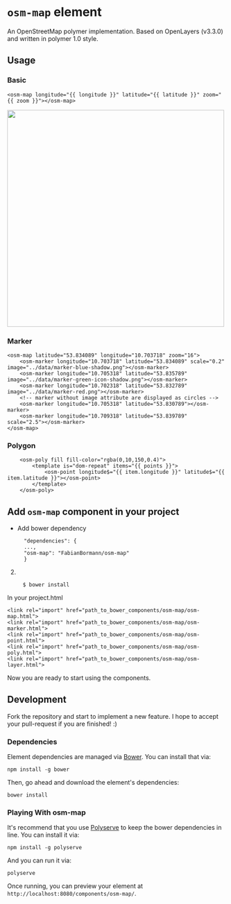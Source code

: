 # `osm-map` element

An OpenStreetMap polymer implementation. Based on OpenLayers (v3.3.0) and written in polymer 1.0 style.

## Usage

### Basic

	<osm-map longitude="{{ longitude }}" latitude="{{ latitude }}" zoom="{{ zoom }}"></osm-map>
	
<img src="https://cloud.githubusercontent.com/assets/1525818/12798245/a2f8c61e-cac8-11e5-8ad5-e8ebb0dd781d.png" width="500"/>
	
### Marker

	<osm-map latitude="53.834089" longitude="10.703718" zoom="16">
		<osm-marker longitude="10.703718" latitude="53.834089" scale="0.2" image="../data/marker-blue-shadow.png"></osm-marker>
		<osm-marker longitude="10.705318" latitude="53.835789" image="../data/marker-green-icon-shadow.png"></osm-marker>
		<osm-marker longitude="10.702318" latitude="53.832789" image="../data/marker-red.png"></osm-marker>
		<!-- marker without image attribute are displayed as circles -->
		<osm-marker longitude="10.705318" latitude="53.830789"></osm-marker>
		<osm-marker longitude="10.709318" latitude="53.839789" scale="2.5"></osm-marker>
	</osm-map>

### Polygon

    	<osm-poly fill fill-color="rgba(0,10,150,0.4)">
        	<template is="dom-repeat" items="{{ points }}">
          		<osm-point longitude$="{{ item.longitude }}" latitude$="{{ item.latitude }}"></osm-point>
        	</template>
    	</osm-poly> 

## Add `osm-map` component in your project

* Add bower dependency

  	    "dependencies": {
  		...,
    	"osm-map": "FabianBormann/osm-map"
  	    }

2.  
        
         $ bower install
	
In your project.html

	<link rel="import" href="path_to_bower_components/osm-map/osm-map.html">
	<link rel="import" href="path_to_bower_components/osm-map/osm-marker.html">
	<link rel="import" href="path_to_bower_components/osm-map/osm-point.html">
	<link rel="import" href="path_to_bower_components/osm-map/osm-poly.html">
	<link rel="import" href="path_to_bower_components/osm-map/osm-layer.html">

Now you are ready to start using the components.

## Development

Fork the repository and start to implement a new feature.
I hope to accept your pull-request if you are finished! :)

### Dependencies

Element dependencies are managed via [Bower](http://bower.io/). You can
install that via:

    npm install -g bower

Then, go ahead and download the element's dependencies:

    bower install

### Playing With osm-map

It's recommend that you use [Polyserve](https://github.com/PolymerLabs/polyserve) to keep the
bower dependencies in line. You can install it via:

    npm install -g polyserve

And you can run it via:

    polyserve

Once running, you can preview your element at `http://localhost:8080/components/osm-map/`.
